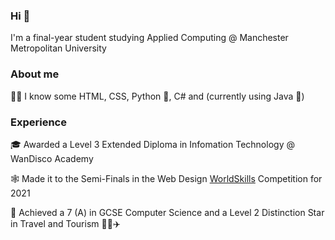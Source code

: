 ### Hi 👋

I'm a final-year student studying Applied Computing @ Manchester Metropolitan University

### About me

👨‍💻 I know some HTML, CSS, Python 🐍, C# and (currently using Java 🍵)

### Experience

🎓 Awarded a Level 3 Extended Diploma in Infomation Technology @ WanDisco Academy

🕸 Made it to the Semi-Finals in the Web Design [WorldSkills](https://www.worldskillsuk.org/competitions/web-design/) Competition for 2021

🏫 Achieved a 7 (A) in GCSE Computer Science and a Level 2 Distinction Star in Travel and Tourism 👨‍✈️✈️
